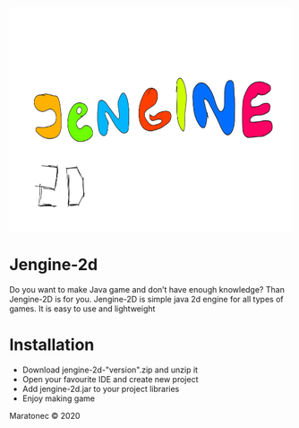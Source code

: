 <p align="center">
  <img width="700" height="400" src="0AA242A8-58B5-4B23-8BC4-2CDE703C96BB.png">
</p>

# Jengine-2d
Do you want to make Java game and don’t have enough knowledge? Than Jengine-2D is for you. Jengine-2D is simple java 2d engine for all types of games. It is easy to use and lightweight  
# Installation
- Download jengine-2d-"version".zip and unzip it
- Open your favourite IDE and create new project
- Add jengine-2d.jar to your project libraries
- Enjoy making game


Maratonec © 2020

